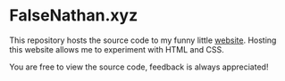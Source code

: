 # FalseNathan.xyz

This repository hosts the source code to my funny little [website](https://www.falsenathan.xyz/). Hosting this website allows me to experiment with HTML and CSS.

You are free to view the source code, feedback is always appreciated!
